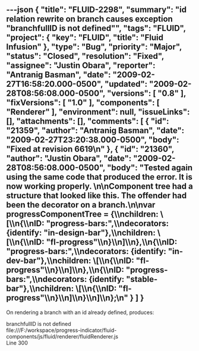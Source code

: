 ---json
{
  "title": "FLUID-2298",
  "summary": "id relation rewrite on branch causes exception \"branchfullID is not defined\"",
  "tags": "FLUID",
  "project": {
    "key": "FLUID",
    "title": "Fluid Infusion"
  },
  "type": "Bug",
  "priority": "Major",
  "status": "Closed",
  "resolution": "Fixed",
  "assignee": "Justin Obara",
  "reporter": "Antranig Basman",
  "date": "2009-02-27T16:58:20.000-0500",
  "updated": "2009-02-28T08:56:08.000-0500",
  "versions": [
    "0.8"
  ],
  "fixVersions": [
    "1.0"
  ],
  "components": [
    "Renderer"
  ],
  "environment": null,
  "issueLinks": [],
  "attachments": [],
  "comments": [
    {
      "id": "21359",
      "author": "Antranig Basman",
      "date": "2009-02-27T23:20:38.000-0500",
      "body": "Fixed at revision 6619\n"
    },
    {
      "id": "21360",
      "author": "Justin Obara",
      "date": "2009-02-28T08:56:08.000-0500",
      "body": "Tested again using the same code that produced the error. It is now working properly.&#x20;\n\nComponent tree had a structure that looked like this. The offender had been the decorator on a branch.\n\nvar progressComponentTree = {\\\nchildren: \\[\\\n{\\\nID: \"progress-bars:\",\\\ndecorators: {identify: \"in-design-bar\"},\\\nchildren: \\[\\\n{\\\nID: \"fl-progress\"\\\n}\\\n]\\\n},\\\n{\\\nID: \"progress-bars:\",\\\ndecorators: {identify: \"in-dev-bar\"},\\\nchildren: \\[\\\n{\\\nID: \"fl-progress\"\\\n}\\\n]\\\n},\\\n{\\\nID: \"progress-bars:\",\\\ndecorators: {identify: \"stable-bar\"},\\\nchildren: \\[\\\n{\\\nID: \"fl-progress\"\\\n}\\\n]\\\n}\\\n]\\\n};\n"
    }
  ]
}
---
On rendering a branch with an id already defined, produces:

branchfullID is not defined\
file:///F:/workspace/progress-indicator/fluid-components/js/fluid/renderer/fluidRenderer.js\
Line 300

        